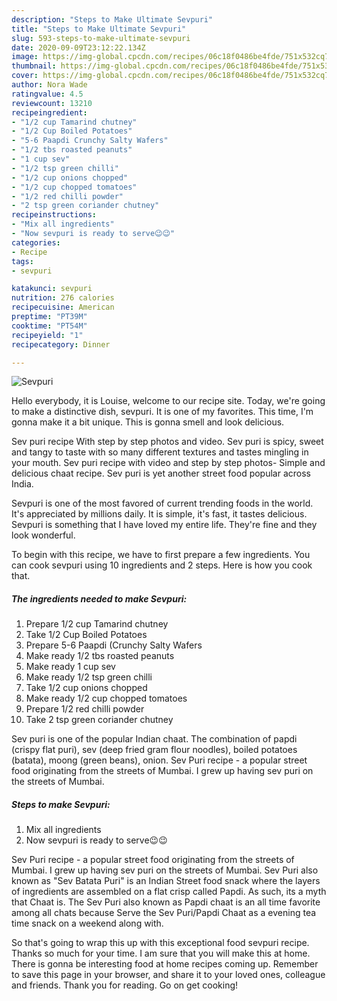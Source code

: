 ```yaml
---
description: "Steps to Make Ultimate Sevpuri"
title: "Steps to Make Ultimate Sevpuri"
slug: 593-steps-to-make-ultimate-sevpuri
date: 2020-09-09T23:12:22.134Z
image: https://img-global.cpcdn.com/recipes/06c18f0486be4fde/751x532cq70/sevpuri-recipe-main-photo.jpg
thumbnail: https://img-global.cpcdn.com/recipes/06c18f0486be4fde/751x532cq70/sevpuri-recipe-main-photo.jpg
cover: https://img-global.cpcdn.com/recipes/06c18f0486be4fde/751x532cq70/sevpuri-recipe-main-photo.jpg
author: Nora Wade
ratingvalue: 4.5
reviewcount: 13210
recipeingredient:
- "1/2 cup Tamarind chutney"
- "1/2 Cup Boiled Potatoes"
- "5-6 Paapdi Crunchy Salty Wafers"
- "1/2 tbs roasted peanuts"
- "1 cup sev"
- "1/2 tsp green chilli"
- "1/2 cup onions chopped"
- "1/2 cup chopped tomatoes"
- "1/2 red chilli powder"
- "2 tsp green coriander chutney"
recipeinstructions:
- "Mix all ingredients"
- "Now sevpuri is ready to serve😉😉"
categories:
- Recipe
tags:
- sevpuri

katakunci: sevpuri 
nutrition: 276 calories
recipecuisine: American
preptime: "PT39M"
cooktime: "PT54M"
recipeyield: "1"
recipecategory: Dinner

---
```



![Sevpuri](https://img-global.cpcdn.com/recipes/06c18f0486be4fde/751x532cq70/sevpuri-recipe-main-photo.jpg)

Hello everybody, it is Louise, welcome to our recipe site. Today, we're going to make a distinctive dish, sevpuri. It is one of my favorites. This time, I'm gonna make it a bit unique. This is gonna smell and look delicious.

Sev puri recipe With step by step photos and video. Sev puri is spicy, sweet and tangy to taste with so many different textures and tastes mingling in your mouth. Sev puri recipe with video and step by step photos- Simple and delicious chaat recipe. Sev puri is yet another street food popular across India.

Sevpuri is one of the most favored of current trending foods in the world. It's appreciated by millions daily. It is simple, it's fast, it tastes delicious. Sevpuri is something that I have loved my entire life. They're fine and they look wonderful.


To begin with this recipe, we have to first prepare a few ingredients. You can cook sevpuri using 10 ingredients and 2 steps. Here is how you cook that.

<!--inarticleads1-->

##### The ingredients needed to make Sevpuri:

1. Prepare 1/2 cup Tamarind chutney
1. Take 1/2 Cup Boiled Potatoes
1. Prepare 5-6 Paapdi (Crunchy Salty Wafers
1. Make ready 1/2 tbs roasted peanuts
1. Make ready 1 cup sev
1. Make ready 1/2 tsp green chilli
1. Take 1/2 cup onions chopped
1. Make ready 1/2 cup chopped tomatoes
1. Prepare 1/2 red chilli powder
1. Take 2 tsp green coriander chutney


Sev puri is one of the popular Indian chaat. The combination of papdi (crispy flat puri), sev (deep fried gram flour noodles), boiled potatoes (batata), moong (green beans), onion. Sev Puri recipe - a popular street food originating from the streets of Mumbai. I grew up having sev puri on the streets of Mumbai. 

<!--inarticleads2-->

##### Steps to make Sevpuri:

1. Mix all ingredients
1. Now sevpuri is ready to serve😉😉


Sev Puri recipe - a popular street food originating from the streets of Mumbai. I grew up having sev puri on the streets of Mumbai. Sev Puri also known as &#34;Sev Batata Puri&#34; is an Indian Street food snack where the layers of ingredients are assembled on a flat crisp called Papdi. As such, its a myth that Chaat is. The Sev Puri also known as Papdi chaat is an all time favorite among all chats because Serve the Sev Puri/Papdi Chaat as a evening tea time snack on a weekend along with. 

So that's going to wrap this up with this exceptional food sevpuri recipe. Thanks so much for your time. I am sure that you will make this at home. There is gonna be interesting food at home recipes coming up. Remember to save this page in your browser, and share it to your loved ones, colleague and friends. Thank you for reading. Go on get cooking!
